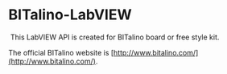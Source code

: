 ﻿# BITalino-LabVIEW
﻿
This LabVIEW API is created for BITalino board or free style kit.

The official BITalino website is [http://www.bitalino.com/](http://www.bitalino.com/).

